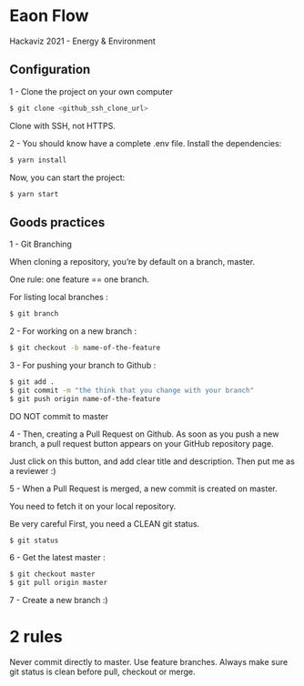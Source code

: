 # Eaon Flow

Hackaviz 2021 - Energy & Environment

## Configuration

1 - Clone the project on your own computer
```bash
$ git clone <github_ssh_clone_url>
```
Clone with SSH, not HTTPS.

2 - You should know have a complete .env file. Install the dependencies:
```bash
$ yarn install
```
Now, you can start the project:
```bash
$ yarn start
```
## Goods practices

1 - Git Branching

When cloning a repository, you’re by default on a branch, master.

One rule: one feature == one branch.

For listing local branches :
```bash
$ git branch
```

2 - For working on a new branch :
```bash
$ git checkout -b name-of-the-feature
``` 

3 - For pushing your branch to Github :
```bash
$ git add .
$ git commit -m "the think that you change with your branch"
$ git push origin name-of-the-feature
```

DO NOT commit to master

4 - Then, creating a Pull Request on Github.
As soon as you push a new branch, a pull request button appears on your GitHub repository page.

Just click on this button, and add clear title and description.
Then put me as a reviewer :)

5 - When a Pull Request is merged, a new commit is created on master.

You need to fetch it on your local repository.

Be very careful
First, you need a CLEAN git status.
```bash
$ git status
```
6 - Get the latest master :

```bash
$ git checkout master
$ git pull origin master
```

7 - Create a new branch :)

# 2 rules #
Never commit directly to master. Use feature branches.
Always make sure git status is clean before pull, checkout or merge.













